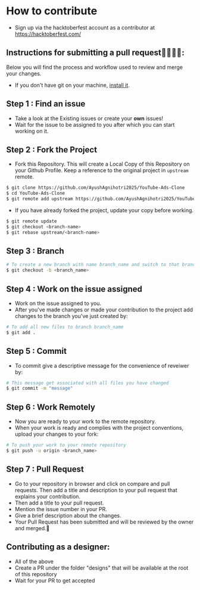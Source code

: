 # How to contribute 
- Sign up via the hacktoberfest account as a contributor at https://hacktoberfest.com/

## Instructions for submitting a pull request👩‍💻👨‍💻:

Below you will find the process and workflow used to review and merge your changes.
- If you don't have git on your machine, [install it](https://help.github.com/articles/set-up-git/).

## Step 1 : Find an issue
- Take a look at the Existing issues or create your **own** issues!
- Wait for the issue to be assigned to you after which you can start working on it.

## Step 2 : Fork the Project
- Fork this Repository. This will create a Local Copy of this Repository on your Github Profile. Keep a reference to the original project in `upstream` remote.

```bash
$ git clone https://github.com/AyushAgnihotri2025/YouTube-Ads-Clone
$ cd YouTube-Ads-Clone
$ git remote add upstream https://github.com/AyushAgnihotri2025/YouTube-Ads-Clone
```

- If you have already forked the project, update your copy before working.

```bash
$ git remote update
$ git checkout <branch-name>
$ git rebase upstream/<branch-name>
```
## Step 3 : Branch

```bash
# To create a new branch with name branch_name and switch to that branch 
$ git checkout -b <branch_name>
```
## Step 4 : Work on the issue assigned
- Work on the issue assigned to you. 
- After you've made changes or made your contribution to the project add changes to the branch you've just created by:

```bash
# To add all new files to branch branch_name
$ git add .
```
## Step 5 : Commit

- To commit give a descriptive message for the convenience of reveiwer by:

```bash
# This message get associated with all files you have changed
$ git commit -m "message"
```

## Step 6 : Work Remotely
- Now you are ready to your work to the remote repository.
- When your work is ready and complies with the project conventions, upload your changes to your fork:

```bash
# To push your work to your remote repository
$ git push -u origin <branch_name>
```

## Step 7 : Pull Request
- Go to your repository in browser and click on compare and pull requests. Then add a title and description to your pull request that explains your contribution.
- Then add a title to your pull request.
- Mention the issue number in your PR.
- Give a brief description about the changes.
- Your Pull Request has been submitted and will be reviewed by the owner and merged.🥳

## Contributing as a designer:
- All of the above
- Create a PR under the folder "designs" that will be available at the root of this repository
- Wait for your PR to get accepted